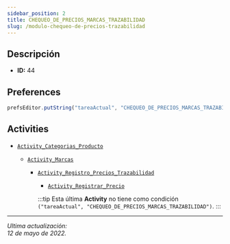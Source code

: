 ```yaml
---
sidebar_position: 2
title: CHEQUEO_DE_PRECIOS_MARCAS_TRAZABILIDAD
slug: /modulo-chequeo-de-precios-trazabilidad
---
```



## Descripción

- **ID:** 44

## Preferences

```js
prefsEditor.putString("tareaActual", "CHEQUEO_DE_PRECIOS_MARCAS_TRAZABILIDAD")
```

## Activities

- [```Activity_Categorias_Producto```](../activities/Activity_Categorias_Producto.md)

    - [```Activity_Marcas```](../activities/Activity_Marcas.md)

        - [```Activity_Registro_Precios_Trazabilidad```](../activities/Activity_Registro_Precios_Trazabilidad.md)

            - [```Activity_Registrar_Precio```](../activities/Activity_Registrar_Precio.md)  

            :::tip
            Esta última **Activity** no tiene como condición ```("tareaActual", "CHEQUEO_DE_PRECIOS_MARCAS_TRAZABILIDAD")```.
            :::



***
*Ultima actualización:   
12 de mayo de 2022.*
